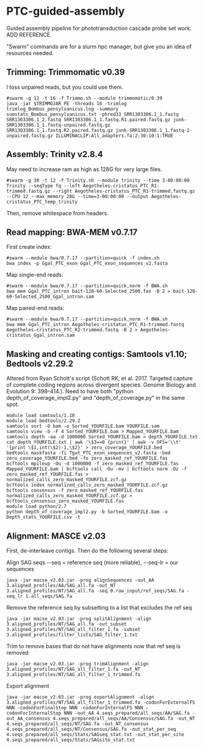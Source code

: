 # PTC-guided-assembly
Guided assembly pipeline for phototransduction cascade probe set work. ADD REFERENCE.

"Swarm" commands are for a slurm hpc manager, but give you an idea of resources needed.

## Trimming:	Trimmomatic v0.39
I toss unpaired reads, but you could use them.

    #swarm -g 12 -t 16 -f Trimmo.sh --module trimmomatic/0.39
    java -jar $TRIMMOJAR PE -threads 16 -trimlog trimlog_Bombus_pensylvanicus.log -summary sumstats_Bombus_pensylvanicus.txt -phred33 SRR1303306.1_1.fastq SRR1303306.1_2.fastq SRR1303306.1_1.fastq.R1.paired.fastq.gz junk-SRR1303306.1_1.fastq-unpaired.fastq.gz SRR1303306.1_1.fastq.R2.paired.fastq.gz junk-SRR1303306.1_1.fastq-2-unpaired.fastq.gz ILLUMINACLIP:All_adapters.fa:2:30:10:1:TRUE


## Assembly:	Trinity v2.8.4
May need to increase ram as high as 128G for very large files.

    #swarm -g 30 -t 12 -f Trinity.sh --module trinity --time 3-00:00:00
    Trinity --seqType fq --left Aegotheles-cristatus_PTC_R1-trimmed.fastq.gz --right Aegotheles-cristatus_PTC_R1-trimmed.fastq.gz --CPU 12 --max_memory 28G --time=3-00:00:00 --output Aegotheles-cristatus_PTC_temp_trinity

Then, remove whitespace from headers.


## Read mapping:	BWA-MEM v0.7.17

First create index:

    #swarm --module bwa/0.7.17 --partition=quick -f index.sh
    bwa index -p Ggal_PTC_exon Ggal_PTC_exon_sequences_v2.fasta

Map single-end reads:

    #swarm --module bwa/0.7.17 --partition=quick,norm -f BWA.sh
    bwa mem Ggal_PTC_intron bait-120-60-Selected_2500.fas -B 2 > bait-120-60-Selected_2500_Ggal_intron.sam

Map paired-end reads:

    #swarm --module bwa/0.7.17 --partition=quick,norm -f BWA.sh
    bwa mem Ggal_PTC_intron Aegotheles-cristatus_PTC_R1-trimmed.fastq Aegotheles-cristatus_PTC_R2-trimmed.fastq -B 2 > Aegotheles-cristatus_Ggal_intron.sam


## Masking and creating contigs:	Samtools v1.10; Bedtools v2.29.2
Altered from Ryan Schott's script (Schott RK, et al. 2017. Targeted capture of complete coding regions across divergent species. Genome Biology and Evolution 9: 398–414.). Need to have both "python depth_of_coverage_impl2.py" and "depth_of_coverage.py" in the same spot.

    module load samtools/1.10
    module load bedtools/2.29.2
    samtools sort -O bam -o Sorted_YOURFILE.bam YOURFILE.sam
    samtools view -b -F 4 Sorted_YOURFILE.bam > Mapped_YOURFILE.bam
    samtools depth -aa -d 1000000 Sorted_YOURFILE.bam > depth_YOURFILE.txt
    cat depth_YOURFILE.txt | awk '\$3==0 {print}' | awk -v OFS='\\t' '{print \$1,int(\$2)-1,\$2}' > zero_coverage_YOURFILE.bed
    bedtools maskfasta -fi Tgut_PTC_exon_sequences_v2.fasta -bed zero_coverage_YOURFILE.bed -fo zero_masked_ref_YOURFILE.fas
    bcftools mpileup -Ou -d 1000000 -f zero_masked_ref_YOURFILE.fas Mapped_YOURFILE.bam | bcftools call -Ou -mv | bcftools norm -Oz -f zero_masked_ref_YOURFILE.fas > normalized_calls_zero_masked_YOURFILE.zcf.gz
    bcftools index normalized_calls_zero_masked_YOURFILE.zcf.gz
    bcftools consensus -f zero_masked_ref_YOURFILE.fas normalized_calls_zero_masked_YOURFILE.zcf.gz > bcftools_consensus_zero_masked_YOURFILE.fas
    module load python/2.7
    python depth_of_coverage_impl2.py -b Sorted_YOURFILE.bam -o Depth_stats_YOURFILE.csv -t


## Alignment:	MASCE v2.03
First, de-interleave contigs. Then do the following several steps:

Align SAG seqs --seq = reference seq (more reliable), --seq-lr = our sequences

    java -jar macse_v2.03.jar -prog alignSequences -out_AA 3.aligned_profiles/AA/SAG_all.fa -out_NT 3.aligned_profiles/NT/SAG_all.fa -seq 0.raw_input/ref_seqs/SAG.fa -seq_lr 1.all_seqs/SAG.fa

Remove the reference seq by subsetting to a list that excludes the ref seq

    java -jar macse_v2.03.jar -prog splitAlignment -align 3.aligned_profiles/NT/SAG_all.fa -out_subset 3.aligned_profiles/NT/SAG_all_filter_1.fa -subset 3.aligned_profiles/filter_lists/SAG_filter_1.txt

Trim to remove bases that do not have alignments now that ref seq is removed

    java -jar macse_v2.03.jar -prog trimAlignment -align 3.aligned_profiles/NT/SAG_all_filter_1.fa -out_NT 3.aligned_profiles/NT/SAG_all_filter_1_trimmed.fa

Export alignment

    java -jar macse_v2.03.jar -prog exportAlignment -align 3.aligned_profiles/NT/SAG_all_filter_1_trimmed.fa -codonForExternalFS NNN -codonForFinalStop NNN -codonForInternalFS NNN -codonForInternalStop NNN -out_AA 4.seqs_prepared/all_seqs/AA/SAG.fa -out_AA_consensus 4.seqs_prepared/all_seqs/AA/Consensus/SAG.fa -out_NT 4.seqs_prepared/all_seqs/NT/SAG.fa -out_NT_consensus 4.seqs_prepared/all_seqs/NT/Consensus/SAG.fa -out_stat_per_seq 4.seqs_prepared/all_seqs/Stats/SAGseq_stat.txt -out_stat_per_site 4.seqs_prepared/all_seqs/Stats/SAGsite_stat.txt


